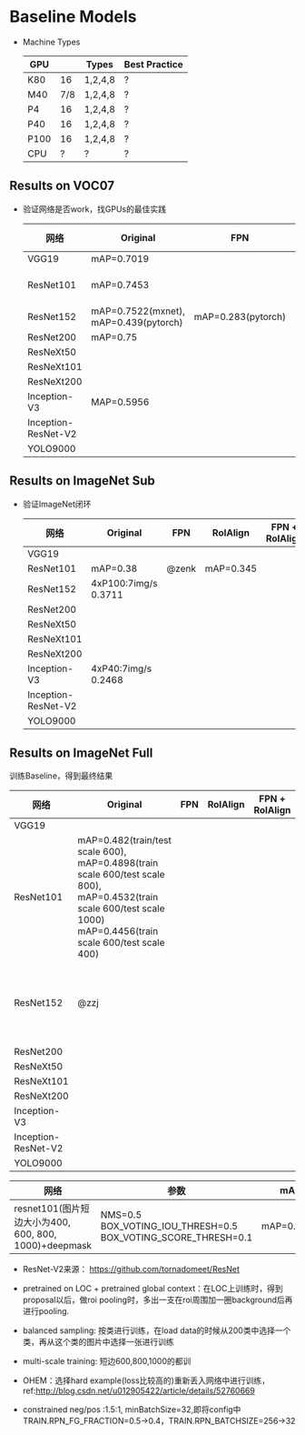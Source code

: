 # Baseline Models

* Machine Types

  | GPU  |      | Types   | Best Practice |
  | ---- | ---- | ------- | ------------- |
  | K80  | 16   | 1,2,4,8 | ?             |
  | M40  | 7/8  | 1,2,4,8 | ?             |
  | P4   | 16   | 1,2,4,8 | ?             |
  | P40  | 16   | 1,2,4,8 | ?             |
  | P100 | 16   | 1,2,4,8 | ?             |
  | CPU  | ?    | ?       | ?             |


## Results on VOC07
* 验证网络是否work，找GPUs的最佳实践

  | 网络 | Original | FPN | RoIAlign | FPN + RoIAlign | Identity Mapping | Pretrain on LOC | RPN | RCNN | Constrained Pos/Neg | Multiscale Training | DataAugmentation | GlobalContext | SampleBalanced |
  | ------| ------ | ------ | ------ | ------| ------ | ------ | ------ | ------ | ------ | ------ | ------ | ------ | ------ |
  | VGG19	| mAP=0.7019 | | | | | | | | | |
  | ResNet101 | mAP=0.7453 | | 2GPU(M40): 3.45samples/sec, mAP=0.7507 | | | | | | 2GPU(M40): 3.45samples/sec, mAP=0.7417 | 2GPU(M40): 3.45samples/sec, mAP=0.7609 | 2GPU(P100): 4.5samples/sec, mAP=0.7400 | mAP= 0.7559(sgd), mAP=0.1951(adam) | 4epoch:mAP=0.7044 |
  | ResNet152	| mAP=0.7522(mxnet), mAP=0.439(pytorch) | mAP=0.283(pytorch)| | | | | | | | | | | |
  | ResNet200	| mAP=0.75 | | | | | | | | | | | | |
  | ResNeXt50  | | | | | | | | | | | | | |
  | ResNeXt101 | | | | | | | | | | | | | |
  | ResNeXt200 | | | | | | | | | | | | | |
  | Inception-V3 | MAP=0.5956| | | | | | | | | 	| | | |
  | Inception-ResNet-V2	 | | | | | | | | | | |  | | | |
  | YOLO9000 | | | | | | | | | | | | | | |

## Results on ImageNet Sub
* 验证ImageNet闭环

  | 网络 | Original | FPN | RoIAlign | FPN + RoIAlign | Identity Mapping | Pretrain on LOC | RPN | RCNN |
  | ------| ------ | ------ | ------ | ------| ------ | ------ | ------ | ------ |
  | VGG19 | | | | | | | | |
  | ResNet101 | mAP=0.38 | @zenk | mAP=0.345 | | | | | |
  | ResNet152 | 4xP100:7img/s 0.3711| | | | | | | |
  | ResNet200 | | | | | | | | |
  | ResNeXt50 | | | | | | | | |
  | ResNeXt101 | | | | | | | | |
  | ResNeXt200 | | | | | | | | |
  | Inception-V3 | 4xP40:7img/s 0.2468 | | | | | 4xP4:9.5img/s Running|| | |
  | Inception-ResNet-V2 | | | | | | | | |
  | YOLO9000 | | | | | | | | |


## Results on ImageNet Full
训练Baseline，得到最终结果

| 网络                  | Original  | FPN  | RoIAlign | FPN + RoIAlign | Identity Mapping | Pretrain on LOC                          | RPN  | RCNN | Multiscale |
| ------------------- | ---------- | ---- | -------- | -------------- | ---------------- | ---------------------------------------- | ---- | ---- |------------|
| VGG19               |           |      |          |                |                  |                                          |      |      |
| ResNet101           | mAP=0.482(train/test scale 600), mAP=0.4898(train scale 600/test scale 800), mAP=0.4532(train scale 600/test scale 1000) mAP=0.4456(train scale 600/test scale 400) |      |          |                |                  | 4xP4:9.5img/s Running                    |      |      | mAP=0.4973(test scale 600+800, nms+box voting), mAP=0.5005(test scale 600+800+1000, nms+box voting), mAP=0.5040(test scale 400+600+800+1000, nms+box voting)|
| ResNet152           | @zzj      |      |          |                |                  | 1GPU(P40): 2.10samples/sec 2GPU(P40): 3.70samples/sec 4GPU(P40): 5.2samples/sec (running) |      |      |
| ResNet200           |           |      |          |                |                  |                                          |      |      |
| ResNeXt50           |           |      |          |                |                  |                                          |      |      |
| ResNeXt101          |           |      |          |                |                  |                                          |      |      |
| ResNeXt200          |           |      |          |                |                  |                                          |      |      |
| Inception-V3        |           |      |          |                |                  |                                          |      |      |
| Inception-ResNet-V2 |           |      |          |                |                  |                                          |      |      |
| YOLO9000            |           |      |          |                |                  |                                          |      |      |

| 网络 | 参数 | mAP |
|-----|------|-----|
| resnet101(图片短边大小为400, 600, 800, 1000)+deepmask | NMS=0.5 BOX_VOTING_IOU_THRESH=0.5 BOX_VOTING_SCORE_THRESH=0.1| mAP=0.5090 |

* ResNet-V2来源：
  https://github.com/tornadomeet/ResNet

* pretrained on LOC + pretrained global context：在LOC上训练时，得到proposal以后，做roi pooling时，多出一支在roi周围加一圈background后再进行pooling.
* balanced sampling: 按类进行训练，在load data的时候从200类中选择一个类，再从这个类的图片中选择一张进行训练
* multi-scale training: 短边600,800,1000的都训
* OHEM：选择hard example(loss比较高的)重新丢入网络中进行训练，ref:http://blog.csdn.net/u012905422/article/details/52760669
* constrained neg/pos :1.5:1, minBatchSize=32,即将config中TRAIN.RPN_FG_FRACTION=0.5->0.4，TRAIN.RPN_BATCHSIZE=256->32
